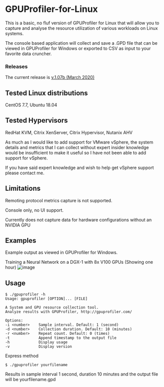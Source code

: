 # GPUProfiler-for-Linux

This is a basic, no fluf version of GPUProfiler for Linux that will allow you to capture and analyse the resource utilization of various workloads on Linux systems.

The console based application will collect and save a .GPD file that can be viewed in GPUProfiler for Windows or exported to CSV as input to your favorite data cruncher.

### Releases
The current release is [v.1.07b (March 2020)](https://github.com/JeremyMain/GPUProfiler-for-Linux/releases/tag/v1.07b)

## Tested Linux distributions
CentOS 7.7, Ubuntu 18.04


## Tested Hypervisors
RedHat KVM, Citrix XenServer, Citrix Hypervisor, Nutanix AHV

As much as I would like to add support for VMware vSphere, the system details and metrics that I can collect without expert insider knowledge would be insufficient to make it useful so I have not been able to add support for vSphere. 

If you have said expert knowledge and wish to help get vSphere support please contact me.

## Limitations
Remoting protocol metrics capture is not supported.

Console only, no UI support.

Currently does not capture data for hardware configurations without an NVIDIA GPU


## Examples
Example output as viewed in GPUProfiler for Windows.

Training a Neural Network on a DGX-1 with 8x V100 GPUs (Showing one hour)
![image](https://user-images.githubusercontent.com/19617537/127305628-c707d949-d06d-4b2b-bd16-b4f7ae20f6d5.png)


## Usage

```
$ ./gpuprofiler -h
Usage: gpuprofiler [OPTION]... [FILE]
 
A System and GPU resource collection tool.
Analyze results with GPUProfiler, http://gpuprofiler.com/
 
Options:
-i <number>    Sample interval. Default: 1 (second)
-d <number>    Collection duration. Default: 10 (minutes)
-r <number>    Repeat count. Default: 0 (times)
-t             Append timestamp to the output file
-h             Display usage
-v             Display version
```

Express method
 
```$ ./gpuprofiler yourfilename```
 
Results in sample interval 1 second, duration 10 minutes and the output file will be yourfilename.gpd
